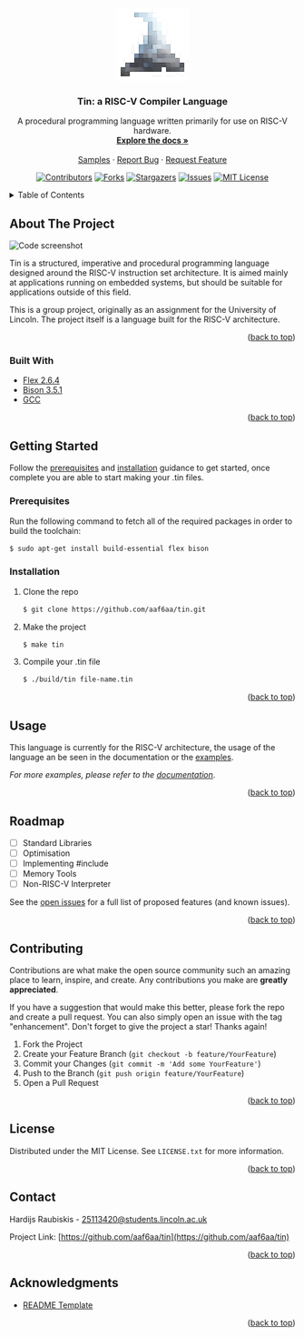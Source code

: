 <div id="top"></div>
<!--
*** Thanks for checking out the Best-README-Template. If you have a suggestion
*** that would make this better, please fork the repo and create a pull request
*** or simply open an issue with the tag "enhancement".
*** Don't forget to give the project a star!
*** Thanks again! Now go create something AMAZING! :D
-->

<!-- PROJECT LOGO -->
<br />
<div align="center">
  <a href="https://github.com/aaf6aa/tin">
    <img src="img/tinfoil-icon.png" alt="Logo" width="128" height="128">
  </a>

<h3 align="center">Tin: a RISC-V Compiler Language</h3>

  <p align="center">
    A procedural programming language written primarily for use on RISC-V hardware.
    <br />
    <a href="https://github.com/aaf6aa/tin/wiki"><strong>Explore the docs »</strong></a>
    <br />
    <br />
    <a href="https://github.com/aaf6aa/tin/tree/main/examples">Samples</a>
    ·
    <a href="https://github.com/aaf6aa/tin/issues">Report Bug</a>
    ·
    <a href="https://github.com/aaf6aa/tin/issues">Request Feature</a>
  </p>
</div>



<!-- PROJECT SHIELDS -->
<!--
*** I'm using markdown "reference style" links for readability.
*** Reference links are enclosed in brackets [ ] instead of parentheses ( ).
*** See the bottom of this document for the declaration of the reference variables
*** for contributors-url, forks-url, etc. This is an optional, concise syntax you may use.
*** https://www.markdownguide.org/basic-syntax/#reference-style-links
-->

<div align="center">
  
  [![Contributors][contributors-shield]][contributors-url]
  [![Forks][forks-shield]][forks-url]
  [![Stargazers][stars-shield]][stars-url]
  [![Issues][issues-shield]][issues-url]
  [![MIT License][license-shield]][license-url]
  
</div>



<!-- TABLE OF CONTENTS -->
<details>
  <summary>Table of Contents</summary>
  <ol>
    <li>
      <a href="#about-the-project">About The Project</a>
      <ul>
        <li><a href="#built-with">Built With</a></li>
      </ul>
    </li>
    <li>
      <a href="#getting-started">Getting Started</a>
      <ul>
        <li><a href="#prerequisites">Prerequisites</a></li>
        <li><a href="#installation">Installation</a></li>
      </ul>
    </li>
    <li><a href="#usage">Usage</a></li>
    <li><a href="#roadmap">Roadmap</a></li>
    <li><a href="#contributing">Contributing</a></li>
    <li><a href="#license">License</a></li>
    <li><a href="#contact">Contact</a></li>
    <li><a href="#acknowledgments">Acknowledgments</a></li>
  </ol>
</details>



<!-- ABOUT THE PROJECT -->
## About The Project

![Code screenshot](https://user-images.githubusercontent.com/12881812/161107464-b0b15d78-11a6-4bbc-8d33-16bb6b348514.png)

Tin is a structured, imperative and procedural programming language designed around the RISC-V instruction set architecture. It is aimed mainly at applications running on embedded systems, but should be suitable for applications outside of this field.

This is a group project, originally as an assignment for the University of Lincoln. The project itself is a language built for the RISC-V architecture.

<p align="right">(<a href="#top">back to top</a>)</p>



### Built With

* [Flex 2.6.4](https://www.gnu.org/)
* [Bison 3.5.1](https://www.gnu.org/)
* [GCC](https://gcc.gnu.org/)

<p align="right">(<a href="#top">back to top</a>)</p>



<!-- GETTING STARTED -->
## Getting Started

Follow the [prerequisites](#prerequisites) and [installation](#installation) guidance to get started, once complete you are able to start making your .tin files.

### Prerequisites

Run the following command to fetch all of the required packages in order to build the toolchain:

  ```sh
  $ sudo apt-get install build-essential flex bison
  ```

### Installation

1. Clone the repo
   ```sh
   $ git clone https://github.com/aaf6aa/tin.git
   ```
2. Make the project 
   ```sh
   $ make tin
   ```
3. Compile your .tin file
   ```sh
   $ ./build/tin file-name.tin
   ```

<p align="right">(<a href="#top">back to top</a>)</p>



<!-- USAGE EXAMPLES -->
## Usage

This language is currently for the RISC-V architecture, the usage of the language an be seen in the documentation or the [examples](https://github.com/aaf6aa/tin/tree/main/examples).

_For more examples, please refer to the [documentation](https://github.com/aaf6aa/tin/wiki)_.

<p align="right">(<a href="#top">back to top</a>)</p>



<!-- ROADMAP -->
## Roadmap

- [ ] Standard Libraries
- [ ] Optimisation
- [ ] Implementing #include
- [ ] Memory Tools
- [ ] Non-RISC-V Interpreter

See the [open issues](https://github.com/aaf6aa/tin/issues) for a full list of proposed features (and known issues).

<p align="right">(<a href="#top">back to top</a>)</p>



<!-- CONTRIBUTING -->
## Contributing

Contributions are what make the open source community such an amazing place to learn, inspire, and create. Any contributions you make are **greatly appreciated**.

If you have a suggestion that would make this better, please fork the repo and create a pull request. You can also simply open an issue with the tag "enhancement".
Don't forget to give the project a star! Thanks again!

1. Fork the Project
2. Create your Feature Branch (`git checkout -b feature/YourFeature`)
3. Commit your Changes (`git commit -m 'Add some YourFeature'`)
4. Push to the Branch (`git push origin feature/YourFeature`)
5. Open a Pull Request

<p align="right">(<a href="#top">back to top</a>)</p>



<!-- LICENSE -->
## License

Distributed under the MIT License. See `LICENSE.txt` for more information.

<p align="right">(<a href="#top">back to top</a>)</p>



<!-- CONTACT -->
## Contact

Hardijs Raubiskis - 25113420@students.lincoln.ac.uk

Project Link: [https://github.com/aaf6aa/tin](https://github.com/aaf6aa/tin)

<p align="right">(<a href="#top">back to top</a>)</p>



<!-- ACKNOWLEDGMENTS -->
## Acknowledgments

* [README Template](https://github.com/othneildrew/Best-README-Template)


<p align="right">(<a href="#top">back to top</a>)</p>



<!-- MARKDOWN LINKS & IMAGES -->
<!-- https://www.markdownguide.org/basic-syntax/#reference-style-links -->
[contributors-shield]: https://img.shields.io/github/contributors/aaf6aa/tin.svg?style=for-the-badge
[contributors-url]: https://github.com/aaf6aa/tin/graphs/contributors
[forks-shield]: https://img.shields.io/github/forks/aaf6aa/tin.svg?style=for-the-badge
[forks-url]: https://github.com/aaf6aa/tin/network/members
[stars-shield]: https://img.shields.io/github/stars/aaf6aa/tin.svg?style=for-the-badge
[stars-url]: https://github.com/aaf6aa/tin/stargazers
[issues-shield]: https://img.shields.io/github/issues/aaf6aa/tin.svg?style=for-the-badge
[issues-url]: https://github.com/aaf6aa/tin/issues
[license-shield]: https://img.shields.io/github/license/aaf6aa/tin.svg?style=for-the-badge
[license-url]: https://github.com/aaf6aa/tin/blob/master/LICENSE.txt
[product-screenshot]: images/screenshot.png
